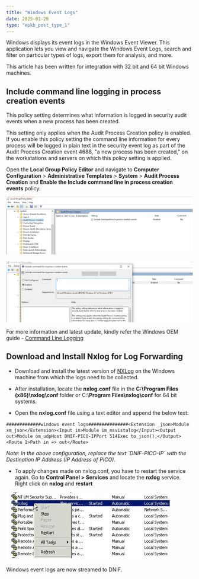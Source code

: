 ```yaml
---
title: "Windows Event Logs"
date: 2025-01-20
type: "epkb_post_type_1"
---
```


  
Windows displays its event logs in the Windows Event Viewer. This application lets you view and navigate the Windows Event Logs, search and filter on particular types of logs, export them for analysis, and more.

This article has been written for integration with 32 bit and 64 bit Windows machines.

## **Include command line logging in process creation events**

This policy setting determines what information is logged in security audit events when a new process has been created.

This setting only applies when the Audit Process Creation policy is enabled. If you enable this policy setting the command line information for every process will be logged in plain text in the security event log as part of the Audit Process Creation event 4688, "a new process has been created," on the workstations and servers on which this policy setting is applied.

Open the **Local Group Policy Editor** and navigate to **Computer Configuration** > **Administrative Templates** > **System** > **Audit Process Creation** and **Enable the Include command line in process creation events** policy.

![Audit Process Creation](./images-Windows-Event-Logs/Windows-Event-Logs-1.webp)

![Include command line logging in 4688](./images-Windows-Event-Logs/Windows-Event-Logs-2.webp)

  
For more information and latest update, kindly refer the Windows OEM guide - [Command Line Logging](https://learn.microsoft.com/en-us/windows-server/identity/ad-ds/manage/component-updates/command-line-process-auditing#in-order-to-see-the-additions-to-event-id-4688-you-must-enable-the-new-policy-setting-include-command-line-in-process-creation-events)

## **Download and Install Nxlog for Log Forwarding**

- Download and install the latest version of [NXLog](https://nxlog.co/products/nxlog-community-edition/download) on the Windows machine from which the logs need to be collected.

- After installation, locate the **nxlog.conf** file in the **C:\\Program Files (x86)\\nxlog\\conf** folder or C:\\**Program Files\\nxlog\\conf** for 64 bit systems.

- Open the **nxlog.conf** file using a text editor and append the below text:

```
#############windows event logs###############<Extension _json>Module xm_json</Extension><Input in>Module im_msvistalog</Input><Output out>Module om_udpHost DNIF-PICO-IPPort 514Exec to_json();</Output><Route 1>Path in => out</Route>
```

_Note: In the above configuration, replace the text \`DNIF-PICO-IP\` with the Destination IP Address (IP Address of PICO)._

- To apply changes made on nxlog.conf, you have to restart the service again. Go to **Control Panel > Services** and locate the **nxlog** service.  
    Right click on **nxlog** and **restart**  
      
    

![](./images-Windows-Event-Logs/Windows-Event-Logs-3.jpg)

  
Windows event logs are now streamed to DNIF.
